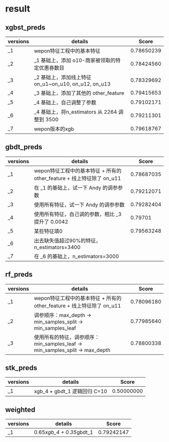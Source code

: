 ﻿# result

## xgbst_preds

| versions | details                                              | Score      |
| -------- | ---------------------------------------------------- | ---------- |
| _1       | wepon特征工程中的基本特征                            | 0.78650239 |
| _2       | _1 基础上，添加 o10-商家被领取的特定优惠券数目       | 0.78424560 |
| _3       | _2 基础上，添加线上特征 on_u1~on_u10, on_u12, on_u13 | 0.78329692 |
| _4       | _3 基础上，添加了其他的 other_feature                | 0.79415653 |
| _5       | _4 基础上，自己调整了参数                            | 0.79102171 |
| _6       | _4 基础上，将n_estimators 从 2264 调整到 3500        | 0.79211301 |
| _7       | wepon版本的xgb                                       | 0.79618767 |

## gbdt_preds

| versions | details                                                               | Score      |
| -------- | --------------------------------------------------------------------- | ---------- |
| _1       | wepon特征工程中的基本特征 + 所有的other_feature + 线上特征除了 on_u11 | 0.78687035 |
| _2       | 在 _1 的基础上，试一下 Andy 的调参参数                                | 0.79212071 |
| _3       | 使用所有特征，试一下 Andy 的调参参数                                  | 0.79282404 |
| _4       | 使用所有特征，自己调的参数，相比 _3 提升了 0.0042                     | 0.79701    |
| _5       | 某些特征填0                                                           | 0.79563248 |
| _6       | 出去缺失值超过90%的特征，n_estimators=3400                            |            |
| _7       | 在 _6 的基础上，n_estimators=3000                                     |            |

## rf_preds

| versions | details                                                                      | Score      |
| -------- | ---------------------------------------------------------------------------- | ---------- |
| _1       | wepon特征工程中的基本特征 + 所有的other_feature + 线上特征除了 on_u11        | 0.78096180 |
| _2       | 调参顺序：max_depth -> min_samples_split -> min_samples_leaf                 | 0.77985640 |
| _3       | 使用所有的特征，调参顺序：min_samples_leaf -> min_samples_split -> max_depth | 0.78800338 |

## stk_preds

| versions | details                      | Score      |
| -------- | ---------------------------- | ---------- |
| _1       | xgb_4 + gbdt_1 逻辑回归 C=10 | 0.50000000 |

## weighted

| versions | details                  | Score      |
| -------- | ------------------------ | ---------- |
| _1       | 0.65*xgb_4 + 0.35*gbdt_1 | 0.79242147 |
